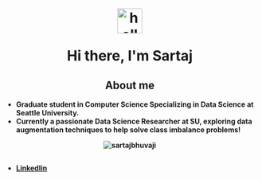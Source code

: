 <h1 align="center">
<img src="https://media.giphy.com/media/KzJkzjggfGN5Py6nkT/giphy.gif" alt="hello" width="50">
<br>

<b>Hi there, I'm Sartaj </h1>
  <!--
  
  <div align="center">
<p align="left"> <img src="https://komarev.com/ghpvc/?username=sartajbhuvaji&label=Profile%20views&color=0e75b6&style=flat" alt="sartajbhuvaji" /> </p>
<a href="https://juliaundeutsch.com/"><img src="https://img.shields.io/badge/LINKTREE-CC6699?style=for-the-badge&logoColor=white" alt="Portfolio" /></a>&nbsp;
<a href="https://codepen.io/YuriDevAT"><img src="https://img.shields.io/badge/Codepen-000000?style=for-the-badge&logo=codepen&logoColor=white" alt="CodePen" /></a>&nbsp;
<a href="https://twitter.com/YuriDevAT"><img src="https://img.shields.io/badge/Twitter-1DA1F2?style=for-the-badge&logo=twitter&logoColor=white" alt="Twitter" /></a>&nbsp;
<a href="https://dev.to/yuridevat"><img src="https://img.shields.io/badge/dev.to-0A0A0A?style=for-the-badge&logo=dev.to&logoColor=white" alt="Dev.to" /></a>&nbsp;
<a href="https://yuridevat.hashnode.dev/"><img src="https://img.shields.io/badge/Hashnode-2962FF?style=for-the-badge&logo=hashnode&logoColor=white" alt="Hashnode" /></a>&nbsp;
</div>
<br />
-->

<h2 align="center">About me </h2>
<ul>
  <li> Graduate student in Computer Science Specializing in Data Science at Seattle University.
  <li> Currently a passionate Data Science Researcher at SU, exploring data augmentation techniques to help solve class imbalance problems!
</ul>  

<p align = "center">
  <img src="https://github-readme-streak-stats.herokuapp.com/?user=sartajbhuvaji&" alt="sartajbhuvaji" />
</p>

<!--
<h2 align="center"> Currently Working on</h2>
<table align="center">
  <tr>
    <td valign="top" halign="center" width="100%">
      <img width="400" src="https://github.com/SartajBhuvaji/dittto/blob/main/img/autoencoder_heatmap.png" />
       <img width="400" src="https://github.com/the-collab-lab/tcl-19-smart-shopping-list/blob/main/public/Thumbnail.png" />
     </td>
  </tr>
  <tr>
    <td valign="top" width="50%">
      <a href="https://github.com/SartajBhuvaji/ditttohttps://github.com/SartajBhuvaji/dittto">
        <img width="400" src="https://github-readme-stats.vercel.app/api/pin/?username=SartajBhuvaji&repo=dittto&theme=tokyonight" />
      </a>
      <a href="https://github.com/SartajBhuvaji/BigDataProject">
        <img width="400" src="https://github-readme-stats.vercel.app/api/pin/?username=SartajBhuvaji&repo=Brain-Tumor-Classification-Using-Deep-Learning-Algorithms&theme=tokyonight" />
      </a>  
    </td>
  </tr>
</table>
-->

<!--
<table padding-top = 50px>
</td>
<td valign="top" width="50%">  
<img src="https://github-readme-stats.vercel.app/api/top-langs/?username=SartajBhuvaji&layout=compact&theme=radical" width="500" />
</td></tr></table> 
<br>  
-->




<!--
<br>
<table align="center">
  <tr>
    <td valign="top" width="100%">
      <h2 align="center">My favorite projects</h2>
    </td>
  </tr>
  <tr>
    <td valign="top" halign="center" width="100%">
      <img width="400" src="https://github.com/YuriDevAT/sos-animals/blob/main/public/thumbnail-sos.png" />
       <img width="400" src="https://github.com/the-collab-lab/tcl-19-smart-shopping-list/blob/main/public/Thumbnail.png" />
     </td>
  </tr>
  <tr>
    <td valign="top" width="50%">
      <a href="https://github.com/YuriDevAT/sos-animals">
        <img width="400" src="https://github-readme-stats.vercel.app/api/pin/?username=YuriDevAT&repo=sos-animals&theme=tokyonight" />
      </a>
      <a href="https://github.com/YuriDevAT/tcl-19-smart-shopping-list">
        <img width="400" src="https://github-readme-stats.vercel.app/api/pin/?username=YuriDevAT&repo=tcl-19-smart-shopping-list&theme=tokyonight" />
      </a>  
    </td>
  </tr>
</table>
-->
<!--
<table><tr><td valign="top" width="100%">
<h2 align="center"> 💼 Languages and Tools</h2>
<br />
<img src="https://img.shields.io/badge/python-3670A0?style=for-the-badge&logo=python&logoColor=ffdd54" />
<img src="https://img.shields.io/badge/java-%23ED8B00.svg?style=for-the-badge&logo=openjdk&logoColor=white" />
<img scr="https://img.shields.io/badge/mysql-%2300f.svg?style=for-the-badge&logo=mysql&logoColor=white" />
</table>

-->

<h2 align="center"> </h2>
<ul>
  <li> <a href="https://www.linkedin.com/in/sartaj-bhuvaji-b762031b4/">LinkedIin</a> 
</ul>  

